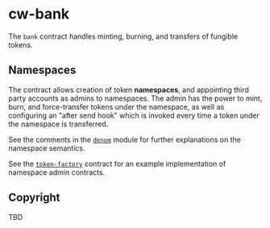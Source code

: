 # cw-bank

The `bank` contract handles minting, burning, and transfers of fungible tokens.

## Namespaces

The contract allows creation of token **namespaces**, and appointing third party accounts as admins to namespaces. The admin has the power to mint, burn, and force-transfer tokens under the namespace, as well as configuring an "after send hook" which is invoked every time a token under the namespace is transferred.

See the comments in the [`denom`](./src/denom/mod.rs#L1-L23) module for further explanations on the namespace semantics.

See the [`token-factory`](../token-factory/) contract for an example implementation of namespace admin contracts.

## Copyright

TBD
